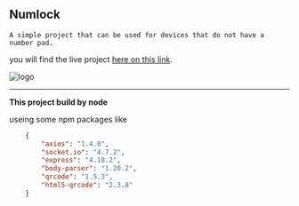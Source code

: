 ## Numlock

    A simple project that can be used for devices that do not have a number pad.

you will find the live project [here on this link](https://numlock.onrender.com/).

![logo](https://numlock.onrender.com/imgs/9.jpg)


---
**This project build by node**

useing some npm packages like


```json
    {
        "axios": "1.4.0",
        "socket.io": "4.7.2",
        "express": "4.18.2",
        "body-parser": "1.20.2",
        "qrcode": "1.5.3",
        "html5-qrcode": "2.3.8"
    }
```
